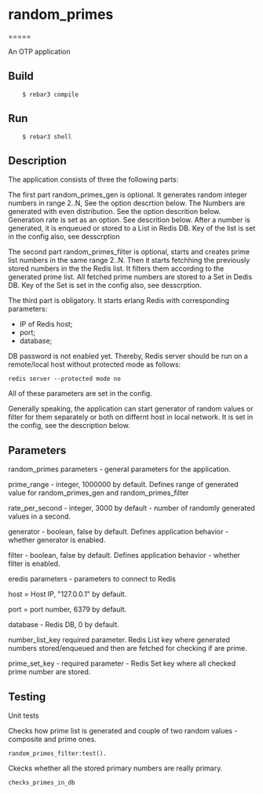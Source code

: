 # random_primes
=====

An OTP application

Build
-----
```
    $ rebar3 compile
```
Run
-------------
```
    $ rebar3 shell
```
Description
-------------

The application consists of three the following parts:

The first part random_primes_gen is optional. It generates random integer numbers in range 2..N, See the option descrtion below.
The Numbers are generated with even distribution. See the option descrition below.
Generation rate is set as an option. See descrition below.
After a number is generated, it is enqueued or stored to a List in Redis DB.
Key of the list is set in the config also, see desscrption

The second part random_primes_filter is optional, starts and creates prime list numbers in the same range 2..N.
Then it starts fetchhing the previously stored numbers in the the Redis list.
It filters them according to the generated prime list.
All fetched prime numbers are stored to a Set in Dedis DB.
Key of the Set is set in the config also, see desscrption.

The third part is obligatory. It starts erlang Redis with corresponding parameters:
- IP of Redis host;
- port;
- database;

DB password is not enabled yet. Thereby, Redis server should be run on a remote/local host
without protected mode as follows:
```
redis server --protected mode no
```

All of these parameters are set in the config.

Generally speaking, the application can start generator of random values or filter for them separately or both
on differnt host in local network.
It is set in the config, see the description below.

Parameters
-------------

random_primes parameters - general parameters for the application.

prime_range - integer, 1000000 by default.
Defines range of generated value for random_primes_gen and random_primes_filter

rate_per_second - integer, 3000 by default - number of randomly generated values in a second.

generator - boolean, false by default. Defines application behavior - whether generator is enabled.

filter - boolean, false by default. Defines application behavior - whether filter is enabled.


eredis parameters - parameters to connect to Redis

host = Host IP, "127.0.0.1" by default.

port = port number, 6379 by default.

database - Redis DB, 0 by default.

number_list_key required parameter. Redis List key where generated numbers stored/enqueued
and then are fetched for checking if are prime.

prime_set_key - required parameter - Redis Set key where all checked prime number are stored.

 Testing
-------------

Unit tests

Checks how prime list is generated and couple of two random values -
composite and prime ones.
```
random_primes_filter:test().
```

Ckecks whether all the stored primary numbers are really primary.
```
checks_primes_in_db
```

